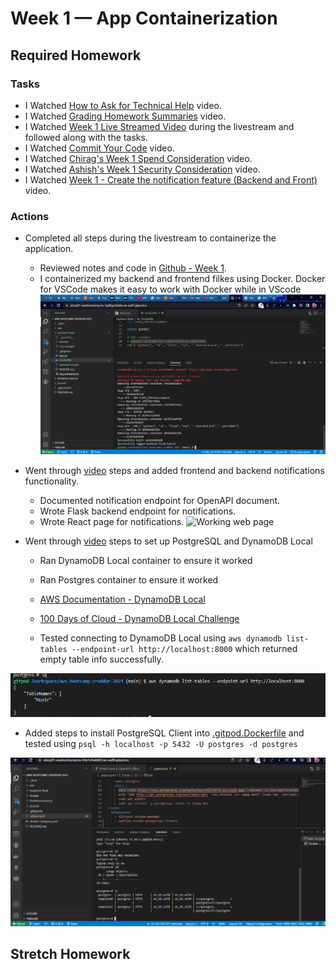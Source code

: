 # Week 1 — App Containerization

## Required Homework

### Tasks

* I  Watched [How to Ask for Technical Help](https://youtu.be/tDPqmwKMP7Y) video.
* I Watched [Grading Homework Summaries](https://youtu.be/FKAScachFgk) video.
* I Watched [Week 1 Live Streamed Video](https://www.youtube.com/live/zJnNe5Nv4tE?feature=share) during the livestream and followed along with the tasks.
* I Watched [Commit Your Code](https://youtu.be/b-idMgFFcpg) video.
* I Watched [Chirag's Week 1 Spend Consideration](https://youtu.be/OAMHu1NiYoI) video.
* I Watched [Ashish's Week 1 Security Consideration](https://youtu.be/OjZz4D0B-cA) video.
* I Watched [Week 1 - Create the notification feature (Backend and Front)](https://youtu.be/k-_o0cCpksk) video.
 

### Actions

* Completed all steps during the livestream to containerize the application.
  * Reviewed notes and code in [Github - Week 1](https://github.com/omenking/aws-bootcamp-cruddur-2023/blob/week-1/journal/week1.md).
  * I containerized my backend and frontend filkes using Docker. Docker for VSCode makes it easy to work with Docker while in VScode
   ![Dockerfile running](assets/docker%20built.png)  

* Went through [video](https://youtu.be/k-_o0cCpksk) steps and added frontend and backend notifications functionality.
  * Documented notification endpoint for OpenAPI document.
  * Wrote Flask backend endpoint for notifications.
  * Wrote React page for notifications. 
  ![Working web page]()  
  
* Went through [video](https://youtu.be/CbQNMaa6zTg) steps to set up PostgreSQL and DynamoDB Local
  * Ran DynamoDB Local container to ensure it worked
  * Ran Postgres container to ensure it worked  
  * [AWS Documentation - DynamoDB Local](https://docs.aws.amazon.com/amazondynamodb/latest/developerguide/DynamoDBLocal.DownloadingAndRunning.html)
  * [100 Days of Cloud - DynamoDB Local Challenge](https://github.com/100DaysofCloud/challenge-dynamodb-local)

  * Tested connecting to DynamoDB Local using ```aws dynamodb list-tables --endpoint-url http://localhost:8000``` which returned empty table info successfully. 
 
![Dynamodb](assets/Week%201%20-%20Dynamodb.png)  

  * Added steps to install PostgreSQL Client into [.gitpod.Dockerfile](../.gitpod.Dockerfile) and tested using ```psql -h localhost -p 5432 -U postgres -d postgres```
 
![Postgres](assets/Week%201%20-Postgres.png)

## Stretch Homework


